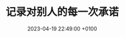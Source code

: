 ---
date: 2023-04-19 22:49:00 +0100
slug: promise
tech: ["承诺"]
icon: https://s2.loli.net/2023/04/20/EqtvBnmc2RksulV.png
title: "记录对别人的每一次承诺"
---